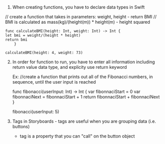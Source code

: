 1. When creating functions, you have to declare data types in Swift 

  // create a function that takes in parameters: weight, height - return BMI
  // BMI is calculated as mass(kg)/(height(m)) * height(m) - height squared

    func calculateBMI(height: Int, weight: Int) -> Int {
    let bmi = weight/(height * height)
    return bmi
        }

    calculateBMI(height: 4, weight: 73)
    
2. In order for function to run, you have to enter all information including return value data type, and explicity use return keyword 

    Ex: //create a function that prints out all of the Fibonacci numbers, in sequence, until the user input is reached

    func fibonacci(userInput: Int) -> Int {
    var fibonnaciStart = 0
    var fibonnaciNext = fibonnaciStart + 1
    return fibonnaciStart + fibonnaciNext
      }

    fibonacci(userInput: 5)
    
3. Tags in Storyboards - tags are useful when you are grouping data (i.e. buttons)

    - tag is a property that you can "call" on the button object

